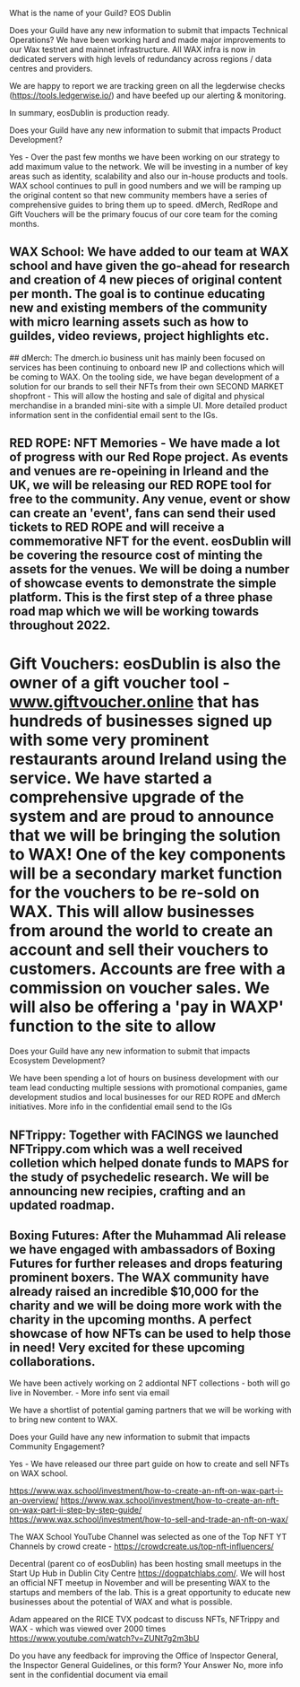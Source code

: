 What is the name of your Guild?
EOS Dublin 

Does your Guild have any new information to submit that impacts Technical Operations?
We have been working hard and made major improvements to our Wax testnet and mainnet infrastructure. All WAX infra is now in dedicated servers with high levels of redundancy across regions / data centres and providers.

We are happy to report we are tracking green on all the legderwise checks (https://tools.ledgerwise.io/) and have beefed up our alerting & monitoring.

In summary, eosDublin is production ready.


Does your Guild have any new information to submit that impacts Product Development?

Yes - Over the past few months we have been working on our strategy to add maximum value to the network. We will be investing in a number of key areas such as identity, scalability and also our in-house products and tools. WAX school continues to pull in good numbers and we will be ramping up the original content so that new community members have a series of comprehensive guides to bring them up to speed. dMerch, RedRope and Gift Vouchers will be the primary foucus of our core team for the coming months. 

## WAX School: We have added to our team at WAX school and have given the go-ahead for research and creation of 4 new pieces of original content per month. The goal is to continue educating new and existing members of the community with micro learning assets such as how to guildes, video reviews, project highlights etc.

## dMerch: The dmerch.io business unit has mainly been focused on services has been continuing to onboard new IP and collections which will be coming to WAX. On the tooling side, we have began development of a solution for our brands to sell their NFTs from their own SECOND MARKET shopfront - This will allow the hosting and sale of digital and physical merchandise in a branded mini-site with a simple UI. More detailed product information sent in the confidential email sent to the IGs.    

## RED ROPE: NFT Memories - We have made a lot of progress with our Red Rope project. As events and venues are re-opeining in Irleand and the UK, we will be releasing our RED ROPE tool for free to the community. Any venue, event or show can create an 'event', fans can send their used tickets to RED ROPE and will receive a commemorative NFT for the event. eosDublin will be covering the resource cost of minting the assets for the venues. We will be doing a number of showcase events to demonstrate the simple platform. This is the first step of a three phase road map which we will be working towards throughout 2022. 

# Gift Vouchers: eosDublin is also the owner of a gift voucher tool - www.giftvoucher.online that has hundreds of businesses signed up with some very prominent restaurants around Ireland using the service. We have started a comprehensive upgrade of the system and are proud to announce that we will be bringing the solution to WAX! One of the key components will be a secondary market function for the vouchers to be re-sold on WAX. This will allow businesses from around the world to create an account and sell their vouchers to customers. Accounts are free with a commission on voucher sales. We will also be offering a 'pay in WAXP' function to the site to allow 

Does your Guild have any new information to submit that impacts Ecosystem Development?

We have been spending a lot of hours on business development with our team lead conducting multiple sessions with promotional companies, game development studios and local businesses for our RED ROPE and dMerch initiatives. More info in the confidential email send to the IGs 

## NFTrippy: Together with FACINGS we launched NFTrippy.com which was a well received colletion which helped donate funds to MAPS for the study of psychedelic research. We will be announcing new recipies, crafting and an updated roadmap. 

## Boxing Futures: After the Muhammad Ali release we have engaged with ambassadors of Boxing Futures for further releases and drops featuring prominent boxers. The WAX community have already raised an incredible $10,000 for the charity and we will be doing more work with the charity in the upcoming months. A perfect showcase of how NFTs can be used to help those in need! Very excited for these upcoming collaborations. 

We have been actively working on 2 addiontal NFT collections - both will go live in November. - More info sent via email  

We have a shortlist of potential gaming partners that we will be working with to bring new content to WAX. 

Does your Guild have any new information to submit that impacts Community Engagement?

Yes - We have released our three part guide on how to create and sell NFTs on WAX school. 

https://www.wax.school/investment/how-to-create-an-nft-on-wax-part-i-an-overview/
https://www.wax.school/investment/how-to-create-an-nft-on-wax-part-ii-step-by-step-guide/
https://www.wax.school/investment/how-to-sell-and-trade-an-nft-on-wax/

The WAX School YouTube Channel was selected as one of the Top NFT YT Channels by crowd create - https://crowdcreate.us/top-nft-influencers/

Decentral (parent co of eosDublin) has been hosting small meetups in the Start Up Hub in Dublin City Centre https://dogpatchlabs.com/. We will host an official NFT meetup in November and will be presenting WAX to the startups and members of the lab. This is a great opportunity to educate new businesses about the potential of WAX and what is possible.  

Adam appeared on the RICE TVX podcast to discuss NFTs, NFTrippy and WAX -  which was viewed over 2000 times https://www.youtube.com/watch?v=ZUNt7g2m3bU

Do you have any feedback for improving the Office of Inspector General, the Inspector General Guidelines, or this form?
Your Answer No, more info sent in the confidential document via email 
